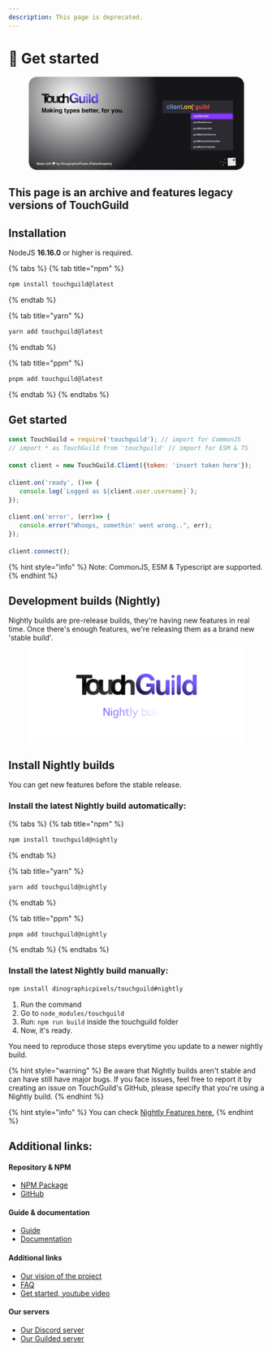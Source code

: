 ```yaml
---
description: This page is deprecated.
---
```


# 🌟 Get started



<figure><img src=".gitbook/assets/touchguild-cradius.png" alt=""><figcaption></figcaption></figure>

## This page is an archive and features legacy versions of TouchGuild

## Installation

NodeJS **16.16.0** or higher is required.

{% tabs %}
{% tab title="npm" %}
```bash
npm install touchguild@latest
```
{% endtab %}

{% tab title="yarn" %}
```bash
yarn add touchguild@latest
```
{% endtab %}

{% tab title="ppm" %}
```bash
pnpm add touchguild@latest
```
{% endtab %}
{% endtabs %}

## Get started

```javascript
const TouchGuild = require('touchguild'); // import for CommonJS
// import * as TouchGuild from 'touchguild' // import for ESM & TS

const client = new TouchGuild.Client({token: 'insert token here'});

client.on('ready', ()=> {
   console.log(`Logged as ${client.user.username}`);
});

client.on('error', (err)=> {
   console.error("Whoops, somethin' went wrong..", err);
});

client.connect();
```

{% hint style="info" %}
Note: CommonJS, ESM & Typescript are supported.
{% endhint %}

## Development builds (Nightly)

Nightly builds are pre-release builds, they're having new features in real time. Once there's enough features, we're releasing them as a brand new 'stable build'.

<figure><img src=".gitbook/assets/touchguild nightly.png" alt=""><figcaption></figcaption></figure>

## Install Nightly builds

You can get new features before the stable release.

### Install the latest Nightly build automatically:

{% tabs %}
{% tab title="npm" %}
```bash
npm install touchguild@nightly
```
{% endtab %}

{% tab title="yarn" %}
```bash
yarn add touchguild@nightly
```
{% endtab %}

{% tab title="ppm" %}
```bash
pnpm add touchguild@nightly
```
{% endtab %}
{% endtabs %}

### Install the latest Nightly build manually:

```bash
npm install dinographicpixels/touchguild#nightly
```

1. Run the command
2. Go to `node_modules/touchguild`
3. Run: `npm run build` inside the touchguild folder
4. &#x20;Now, it's ready.

You need to reproduce those steps everytime you update to a newer nightly build.

{% hint style="warning" %}
Be aware that Nightly builds aren't stable and can have still have major bugs. If you face issues, feel free to report it by creating an issue on TouchGuild's GitHub, please specify that you're using a Nightly build.
{% endhint %}

{% hint style="info" %}
You can check [Nightly Features here.](broken-reference)
{% endhint %}

## Additional links:

#### Repository & NPM

* [NPM Package](https://www.npmjs.com/package/touchguild)
* [GitHub](https://github.com/Dinographic/TouchGuild)

#### Guide & documentation

* [Guide](https://guide.touchguild.dinographicpixels.com)
* [Documentation](documentation/select-version/)

#### Additional links

* [Our vision of the project](https://docs.touchguild.dinographicpixels.com/misc/our-vision)
* [FAQ](https://docs.touchguild.dinographicpixels.com/misc/faq)
* [Get started, youtube video](https://www.youtube.com/watch?v=AUaiQRMjJZo)

#### Our servers

* [Our Discord server](https://discord.gg/UgPRaGRkrQ)
* [Our Guilded server](https://www.guilded.gg/i/ExPXPrwE)
